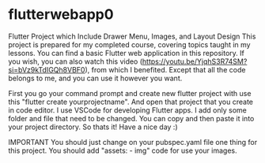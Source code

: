 # flutterwebapp0
Flutter Project which Include Drawer Menu, Images, and Layout Design
This project is prepared for my completed course, covering topics taught in my lessons. 
You can find a basic Flutter web application in this repository. 
If you wish, you can also watch this video (https://youtu.be/YjqhS3R74SM?si=bVz9kTdIGQh8VBF0), from which I benefited. Except that all the code belongs to me, and you can use it however you want.


First you go your command prompt and create new flutter project with use this "flutter create yourprojectname".
And open that project that you create in code editor.
I use VSCode for developing Flutter apps.
I add only some folder and file that need to be changed.
You can copy and then paste it into your project directory.
So thats it! Have a nice day :)

IMPORTANT
You should just change on your pubspec.yaml file one thing for this project. 
You should add "assets: - img" code for use your images.
